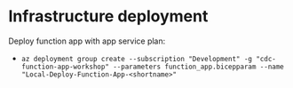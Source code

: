 # Infrastructure deployment

Deploy function app with app service plan:

- `az deployment group create --subscription "Development" -g "cdc-function-app-workshop" --parameters function_app.bicepparam --name "Local-Deploy-Function-App-<shortname>"`
